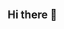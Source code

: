 ## Hi there 👋

<!--
**ardraslal/ardraslal** is a ✨ _special_ ✨ repository because its `README.md` (this file) appears on your GitHub profile.

Here are some ideas to get you started:
I'm ARDRA S LAL
I’m currently working on something cool
- 🔭 I’m currently working ...
- 🌱 I’m currently learning ...
- 👯 I’m looking to collaborate on ...
- 🤔 I’m looking for help with ...
- 💬 Ask me about ...
- 📫 How to reach me: ...
- 😄 Pronouns: ...
- ⚡ Fun fact: ...
-->
